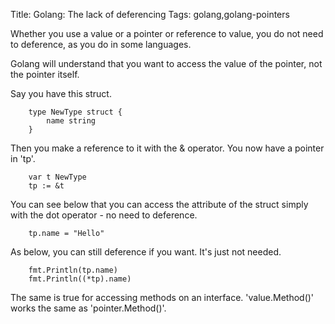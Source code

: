Title: Golang: The lack of deferencing
Tags: golang,golang-pointers

Whether you use a value or a pointer or reference to value, you do not need to deference, as you do in some languages.

Golang will understand that you want to access the value of the pointer, not the pointer itself. 

Say you have this struct.

		type NewType struct {
			name string
		}

Then you make a reference to it with the & operator. You now have a pointer in 'tp'.

		var t NewType 
		tp := &t

You can see below that you can access the attribute of the struct simply with the dot operator - no need to deference.

		tp.name = "Hello"

As below, you can still deference if you want. It's just not needed.

		fmt.Println(tp.name)
		fmt.Println((*tp).name)

The same is true for accessing methods on an interface. 'value.Method()' works the same as 'pointer.Method()'.
